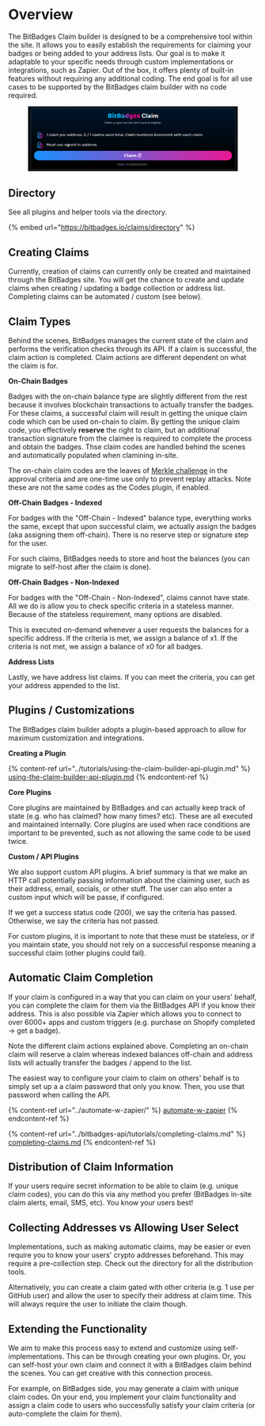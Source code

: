 # Overview

The BitBadges Claim builder is designed to be a comprehensive tool within the site. It allows you to easily establish the requirements for claiming your badges or being added to your address lists. Our goal is to make it adaptable to your specific needs through custom implementations or integrations, such as Zapier. Out of the box, it offers plenty of built-in features without requiring any additional coding. The end goal is for all use cases to be supported by the BitBadges claim builder with no code required.

<figure><img src="../../.gitbook/assets/image (84).png" alt=""><figcaption></figcaption></figure>

## **Directory**

See all plugins and helper tools via the directory.

{% embed url="https://bitbadges.io/claims/directory" %}

## Creating Claims

Currently, creation of claims can currently only be created and maintained through the BitBadges site. You will get the chance to create and update claims when creating / updating a badge collection or address list. Completing claims can be automated / custom (see below).

## Claim Types

Behind the scenes, BitBadges manages the current state of the claim and performs the verification checks through its API. If a claim is successful, the claim action is completed. Claim actions are different dependent on what the claim is for.

**On-Chain Badges**

Badges with the on-chain balance type are slightly different from the rest because it involves blockchain transactions to actually transfer the badges. For these claims, a successful claim will result in getting the unique claim code which can be used on-chain to claim. By getting the unique claim code, you effectively **reserve** the right to claim, but an additional transaction signature from the claimee is required to complete the process and obtain the badges. Thse claim codes are handled behind the scenes and automatically populated when clamining in-site.

The on-chain claim codes are the leaves of [Merkle challenge](../core-concepts/approval-criteria/merkle-challenges.md) in the approval criteria and are one-time use only to prevent replay attacks. Note these are not the same codes as the Codes plugin, if enabled.

**Off-Chain Badges - Indexed**

For badges with the "Off-Chain - Indexed" balance type, everything works the same, except that upon successful claim, we actually assign the badges (aka assigning them off-chain). There is no reserve step or signature step for the user. &#x20;

For such claims, BitBadges needs to store and host the balances (you can migrate to self-host after the claim is done).

**Off-Chain Badges - Non-Indexed**

For badges with the "Off-Chain - Non-Indexed", claims cannot have state. All we do is allow you to check specific criteria in a stateless manner. Because of the stateless requirement, many options are disabled.

This is executed on-demand whenever a user requests the balances for a specific address. If the criteria is met, we assign a balance of x1. If the criteria is not met, we assign a balance of x0 for all badges.&#x20;

**Address Lists**

Lastly, we have address list claims. If you can meet the criteria, you can get your address appended to the list.

## Plugins / Customizations

The BitBadges claim builder adopts a plugin-based approach to allow for maximum customization and integrations.

**Creating a Plugin**

{% content-ref url="../tutorials/using-the-claim-builder-api-plugin.md" %}
[using-the-claim-builder-api-plugin.md](../tutorials/using-the-claim-builder-api-plugin.md)
{% endcontent-ref %}

**Core Plugins**

Core plugins are maintained by BitBadges and can actually keep track of state (e.g. who has claimed? how many times? etc). These are all executed and maintained internally. Core plugins are used when race conditions are important to be prevented, such as not allowing the same code to be used twice.

**Custom / API Plugins**

We also support custom API plugins. A brief summary is that we make an HTTP call potentially passing information about the claiming user, such as their address, email, socials, or other stuff. The user can also enter a custom input which will be passe, if configured.

If we get a success status code (200), we say the criteria has passed. Otherwise, we say the criteria has not passed.&#x20;

For custom plugins, it is important to note that these must be stateless, or if you maintain state, you should not rely on a successful response meaning a successful claim (other plugins could fail).

## Automatic Claim Completion

If your claim is configured in a way that you can claim on your users' behalf, you can complete the claim for them via the BitBadges API if you know their address. This is also possible via Zapier which allows you to connect to over 6000+ apps and custom triggers (e.g. purchase on Shopify completed -> get a badge).

Note the different claim actions explained above. Completing an on-chain claim will reserve a claim whereas indexed balances off-chain and address lists will actually transfer the badges / append to the list.

The easiest way to configure your claim to claim on others' behalf is to simply set up a a claim password that only you know. Then, you use that password when calling the API.&#x20;

{% content-ref url="../automate-w-zapier/" %}
[automate-w-zapier](../automate-w-zapier/)
{% endcontent-ref %}

{% content-ref url="../bitbadges-api/tutorials/completing-claims.md" %}
[completing-claims.md](../bitbadges-api/tutorials/completing-claims.md)
{% endcontent-ref %}

## Distribution of Claim Information

If your users require secret information to be able to claim (e.g. unique claim codes), you can do this via any method you prefer (BitBadges in-site claim alerts, email, SMS, etc). You know your users best!

## Collecting Addresses vs Allowing User Select&#x20;

Implementations, such as making automatic claims, may be easier or even require you to know your users'  crypto addresses beforehand. This may require a pre-collection step. Check out the directory for all the distribution tools.

Alternatively, you can create a claim gated with other criteria (e.g. 1 use per GitHub user) and allow the user to specify their address at claim time. This will always require the user to initiate the claim though.

## Extending the Functionality

We aim to make this process easy to extend and customize using self-implementations. This can be through creating your own plugins. Or, you can self-host your own claim and connect it with a BitBadges claim behind the scenes. You can get creative with this connection process.

For example, on BitBadges side, you may generate a claim with unique claim codes. On your end, you implement your claim functionality and assign a claim code to users who successfully satisfy your claim criteria (or auto-complete the claim for them).
